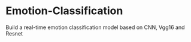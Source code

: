 # Emotion-Classification
Build a real-time emotion classification model based on CNN, Vgg16 and Resnet
